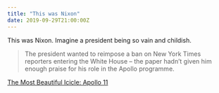 ```yaml
---
title: "This was Nixon"
date: 2019-09-29T21:00:00Z
---
```


This was Nixon. Imagine a president being so vain and childish.

> The president wanted to reimpose a ban on New York Times reporters entering the White House – the paper hadn’t given him enough praise for his role in the Apollo programme.

[The Most Beautiful Icicle: Apollo 11](https://www.lrb.co.uk/v41/n16/inigo-thomas/the-most-beautiful-icicle)